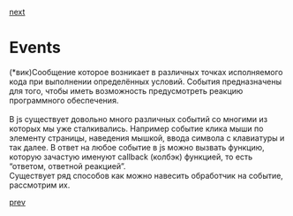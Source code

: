 <a href="05.md">next</a>

<h1>Events</h1>

<div>
(*вик)Cообщение которое возникает в различных точках исполняемого кода при выполнении определённых условий. События предназначены для того, чтобы иметь возможность предусмотреть реакцию программного обеспечения.
</div>
<br>
<div>
В js существует довольно много различных событий со многими из которых мы уже сталкивались. Например событие клика мыши по элементу страницы, наведения мышкой, ввода символа с клавиатуры и так далее.
В ответ на любое событие в js можно вызвать функцию, которую зачастую именуют callback (колбэк) функцией, то есть “ответом, ответной реакцией”.
<br>
Существует ряд способов как можно навесить обработчик на событие, рассмотрим их.
</div>

<a href="03.md">prev</a>
